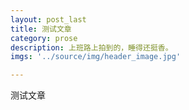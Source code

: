 ```yaml
---
layout: post_last
title: 测试文章
category: prose
description: 上班路上拍到的，睡得还挺香。
imgs: '../source/img/header_image.jpg'

---
```


测试文章



 
 